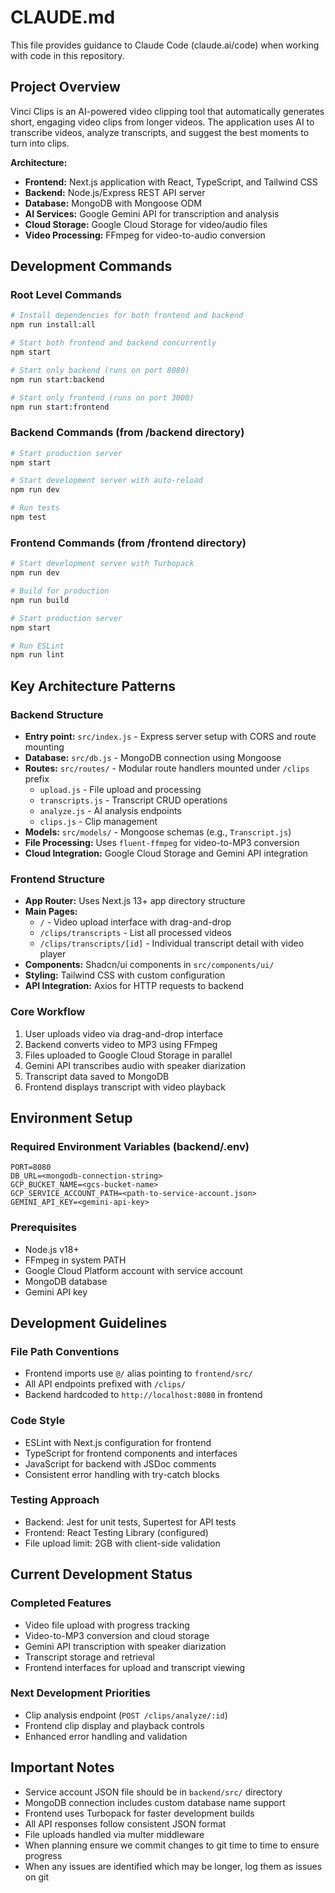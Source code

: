 # CLAUDE.md

This file provides guidance to Claude Code (claude.ai/code) when working with code in this repository.

## Project Overview

Vinci Clips is an AI-powered video clipping tool that automatically generates short, engaging video clips from longer videos. The application uses AI to transcribe videos, analyze transcripts, and suggest the best moments to turn into clips.

**Architecture:**
- **Frontend:** Next.js application with React, TypeScript, and Tailwind CSS
- **Backend:** Node.js/Express REST API server
- **Database:** MongoDB with Mongoose ODM
- **AI Services:** Google Gemini API for transcription and analysis
- **Cloud Storage:** Google Cloud Storage for video/audio files
- **Video Processing:** FFmpeg for video-to-audio conversion

## Development Commands

### Root Level Commands
```bash
# Install dependencies for both frontend and backend
npm run install:all

# Start both frontend and backend concurrently
npm start

# Start only backend (runs on port 8080)
npm run start:backend

# Start only frontend (runs on port 3000)
npm run start:frontend
```

### Backend Commands (from /backend directory)
```bash
# Start production server
npm start

# Start development server with auto-reload
npm run dev

# Run tests
npm test
```

### Frontend Commands (from /frontend directory)
```bash
# Start development server with Turbopack
npm run dev

# Build for production
npm run build

# Start production server
npm start

# Run ESLint
npm run lint
```

## Key Architecture Patterns

### Backend Structure
- **Entry point:** `src/index.js` - Express server setup with CORS and route mounting
- **Database:** `src/db.js` - MongoDB connection using Mongoose
- **Routes:** `src/routes/` - Modular route handlers mounted under `/clips` prefix
  - `upload.js` - File upload and processing
  - `transcripts.js` - Transcript CRUD operations
  - `analyze.js` - AI analysis endpoints
  - `clips.js` - Clip management
- **Models:** `src/models/` - Mongoose schemas (e.g., `Transcript.js`)
- **File Processing:** Uses `fluent-ffmpeg` for video-to-MP3 conversion
- **Cloud Integration:** Google Cloud Storage and Gemini API integration

### Frontend Structure
- **App Router:** Uses Next.js 13+ app directory structure
- **Main Pages:**
  - `/` - Video upload interface with drag-and-drop
  - `/clips/transcripts` - List all processed videos
  - `/clips/transcripts/[id]` - Individual transcript detail with video player
- **Components:** Shadcn/ui components in `src/components/ui/`
- **Styling:** Tailwind CSS with custom configuration
- **API Integration:** Axios for HTTP requests to backend

### Core Workflow
1. User uploads video via drag-and-drop interface
2. Backend converts video to MP3 using FFmpeg
3. Files uploaded to Google Cloud Storage in parallel
4. Gemini API transcribes audio with speaker diarization
5. Transcript data saved to MongoDB
6. Frontend displays transcript with video playback

## Environment Setup

### Required Environment Variables (backend/.env)
```
PORT=8080
DB_URL=<mongodb-connection-string>
GCP_BUCKET_NAME=<gcs-bucket-name>
GCP_SERVICE_ACCOUNT_PATH=<path-to-service-account.json>
GEMINI_API_KEY=<gemini-api-key>
```

### Prerequisites
- Node.js v18+
- FFmpeg in system PATH
- Google Cloud Platform account with service account
- MongoDB database
- Gemini API key

## Development Guidelines

### File Path Conventions
- Frontend imports use `@/` alias pointing to `frontend/src/`
- All API endpoints prefixed with `/clips/`
- Backend hardcoded to `http://localhost:8080` in frontend

### Code Style
- ESLint with Next.js configuration for frontend
- TypeScript for frontend components and interfaces
- JavaScript for backend with JSDoc comments
- Consistent error handling with try-catch blocks

### Testing Approach
- Backend: Jest for unit tests, Supertest for API tests
- Frontend: React Testing Library (configured)
- File upload limit: 2GB with client-side validation

## Current Development Status

### Completed Features
- Video file upload with progress tracking
- Video-to-MP3 conversion and cloud storage
- Gemini API transcription with speaker diarization
- Transcript storage and retrieval
- Frontend interfaces for upload and transcript viewing

### Next Development Priorities
- Clip analysis endpoint (`POST /clips/analyze/:id`)
- Frontend clip display and playback controls
- Enhanced error handling and validation

## Important Notes

- Service account JSON file should be in `backend/src/` directory
- MongoDB connection includes custom database name support
- Frontend uses Turbopack for faster development builds
- All API responses follow consistent JSON format
- File uploads handled via multer middleware
- When planning ensure we commit changes to git time to time to ensure progress
- When any issues are identified which may be longer, log them as issues on git